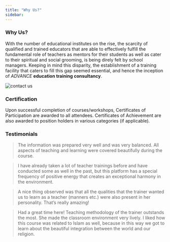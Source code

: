 ```yaml
---
title: "Why Us?"
sidebar:
---
```


### Why Us?

With the number of educational institutes on the rise, the scarcity of qualified and trained educators that are able to effectively fulfill the fundamental role of teachers as mentors for their students as well as cater to their spiritual and social grooming, is being direly felt by school managers. Keeping in mind this disparity, the establishment of a training facility that caters to fill this gap seemed essential, and hence the inception of *ADVANCE* **education training consultancy**.

![contact us](/img/image(8).png)

### Certification

Upon successful completion of courses/workshops, Certificates of Participation are awarded to all attendees. Certificates of Achievement are also awarded to position holders in various categories (if applicable).

### Testimonials

> The information was prepared very well and was very balanced. All aspects of teaching and learning were covered beautifully during the course.

> I have already taken a lot of teacher trainings before and have conducted some as well in the past, but this platform has a special frequency of positive energy that creates an exceptional harmony in the environment.

> A nice thing observed was that all the qualities that the trainer wanted us to learn as a teacher (manners etc.) were also present in her personality. That’s really amazing!

> Had a great time here! Teaching methodology of the trainer outstands the most. She made the classroom environment very lively. I liked how this course was related to Islam as well, because in this way we got to learn about the beautiful integration between the world and our religion.